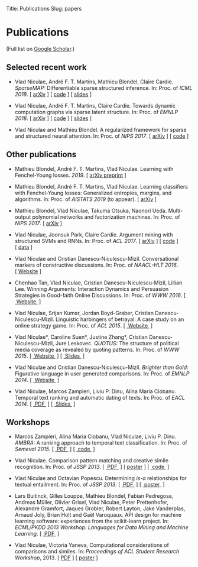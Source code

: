 Title: Publications
Slug: papers

# Publications

(Full list on [Google Scholar](https://scholar.google.com/citations?user=7_3UAgQAAAAJ).)

## Selected recent work

* Vlad Niculae, André F. T. Martins, Mathieu Blondel, Claire Cardie.
*SparseMAP:* Differentiable sparse structured inference.
In: Proc. of *ICML 2018*.
\[&nbsp;[arXiv](https://arxiv.org/abs/1802.04223)&nbsp;\]
\[&nbsp;[code](https://github.com/vene/sparsemap)&nbsp;\]
\[&nbsp;[slides](/talks/sparsemap-icml18-talk.pdf)&nbsp;\]

* Vlad Niculae, André F. T. Martins, Claire Cardie.
Towards dynamic computation graphs via sparse latent structure.
In: Proc. of *EMNLP 2018*.
\[&nbsp;[arXiv](https://arxiv.org/abs/1809.00653)&nbsp;\]
\[&nbsp;[code](https://github.com/vene/sparsemap/tree/master/cpp)&nbsp;\]
\[&nbsp;[slides](/talks/18-sparsemap-emnlp.pdf)&nbsp;\]

* Vlad Niculae and Mathieu Blondel.
A regularized framework for sparse and structured neural attention.
In: Proc. of *NIPS 2017*.
\[&nbsp;[arXiv](https://arxiv.org/abs/1705.07704)&nbsp;\]
\[&nbsp;[code](https://github.com/vene/sparse-structured-attention)&nbsp;\]

## Other publications

* Mathieu Blondel, André F. T. Martins, Vlad Niculae.
Learning with Fenchel-Young losses. *2019*.
\[&nbsp;[arXiv preprint](https://arxiv.org/abs/1901.02324)&nbsp;\]

* Mathieu Blondel, André F. T. Martins, Vlad Niculae.
Learning classifiers with Fenchel-Young losses: Generalized entropies, margins,
and algorithms. In: Proc. of *AISTATS 2019* (to appear).
\[&nbsp;[arXiv](https://arxiv.org/abs/1805.09717)&nbsp;\]

* Mathieu Blondel, Vlad Niculae, Takuma Otsuka, Naonori Ueda.
Multi-output polynomial networks and factorization machines. In: Proc.
of *NIPS 2017*.
\[&nbsp;[arXiv](https://arxiv.org/abs/1705.07603)&nbsp;\]

* Vlad Niculae, Joonsuk Park, Claire Cardie.
Argument mining with structured SVMs and RNNs. In: Proc. of *ACL 2017*.
\[&nbsp;[arXiv](https://arxiv.org/abs/1704.06869)&nbsp;\]
\[&nbsp;[code](https://github.com/vene/marseille)&nbsp;\]
\[&nbsp;[data](http://joonsuk.org/)&nbsp;\]

* Vlad Niculae and Cristian Danescu-Niculescu-Mizil.
Conversational markers of constructive discussions. In: Proc. of *NAACL-HLT 2016*.
\[&nbsp;[Website](/constructive)&nbsp;\]

* Chenhao Tan, Vlad Niculae, Cristian Danescu-Niculescu-Mizil, Lillian Lee.
Winning Arguments: Interaction Dynamics and Persuasion Strategies in Good-faith Online Discussions. In: Proc. of *WWW 2016*.
\[ [&nbsp;Website&nbsp;](https://chenhaot.com/pages/changemyview.html) \]

* Vlad Niculae, Srijan Kumar, Jordan Boyd-Graber, Cristian Danescu-Niculescu-Mizil. Linguistic harbingers of betrayal: A case study
on an online strategy game. In: Proc. of *ACL 2015*.
\[ [&nbsp;Website&nbsp;](/betrayal) \]

* Vlad Niculae\*, Caroline Suen\*, Justine Zhang\*, Cristian Danescu-Niculescu-Mizil, Jure Leskovec. *QUOTUS:* The structure of political media coverage as revealed by quoting patterns. In: Proc. of *WWW 2015*.
\[ [&nbsp;Website&nbsp;](http://snap.stanford.edu/quotus/) \]
\[ [&nbsp;Slides&nbsp;](papers/quotus-talk-vlad-web.pdf) \]

* Vlad Niculae and Cristian Danescu-Niculescu-Mizil.
*Brighter than Gold:* Figurative language in user generated comparisons.
In: Proc. of *EMNLP 2014*. \[ [&nbsp;Website&nbsp;](/figurative-comparisons) \]

* Vlad Niculae, Marcos Zampieri, Liviu P. Dinu, Alina Maria Ciobanu.
Temporal text ranking and automatic dating of texts. In: Proc. of *EACL 2014*.
\[ [&nbsp;PDF&nbsp;](papers/eacl14-temporal.pdf) \]
\[ [&nbsp;Slides&nbsp;](papers/eacl14-temporal-slides.pdf) \]

## Workshops

* Marcos Zampieri, Alina Maria Ciobanu, Vlad Niculae, Liviu P. Dinu.
*AMBRA:* A ranking approach to temporal text classification.
In: Proc. of *Semeval 2015*.
\[ [&nbsp;PDF&nbsp;](http://www.uni-koeln.de/~mzampier/papers/semeval2015.pdf) \]
\[ [&nbsp;code&nbsp;](http://github.com/vene/ambra) \]


* Vlad Niculae. Comparison pattern matching and creative simile recognition. In:
Proc. of *JSSP 2013*.
\[ [&nbsp;PDF&nbsp;](http://aclweb.org/anthology/W/W13/W13-3829.pdf) \] \[ [poster](papers/jssp13-similes-poster.pdf) \]
\[ [&nbsp;code&nbsp;](https://github.com/vene/comparison-pattern) \]

* Vlad Niculae and Octavian Popescu. Determining *is-a* relationships for textual
entailment. In: Proc. of *JSSP 2013*.
\[ [&nbsp;PDF&nbsp;](http://aclweb.org/anthology/W/W13/W13-3830.pdf) \]
\[ [&nbsp;poster&nbsp;](papers/jssp-rte-poster.pdf) \]

* Lars Buitinck, Gilles Louppe, Mathieu Blondel, Fabian Pedregosa, Andreas
Müller, Olivier Grisel, Vlad Niculae, Peter Prettenhofer, Alexandre Gramfort,
Jaques Grobler, Robert Layton, Jake Vanderplas, Arnaud Joly, Brian Holt and
Gaël Varoquaux.
API design for machine learning software: experiences from the scikit-learn
project.  In: *ECML/PKDD 2013 Workshop: Languages for Data Mining and Machine
Learning*.
\[ [&nbsp;PDF&nbsp;](http://orbi.ulg.ac.be/bitstream/2268/154357/1/paper.pdf) \]

* Vlad Niculae, Victoria Yaneva,
Computational considerations of comparisons and similes. In: *Proceedings of ACL
Student Research Workshop*, 2013.
\[ [PDF](papers/aclsrw13.pdf) \] \[ [poster](papers/aclsrw13-poster.pdf) \]
